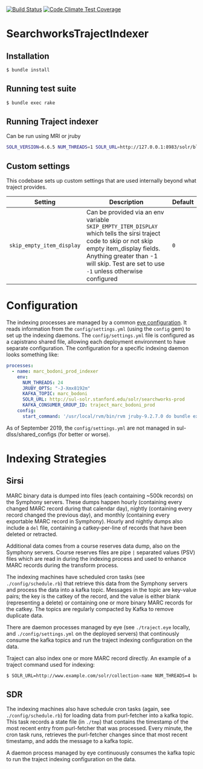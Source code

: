 [![Build Status](https://travis-ci.org/sul-dlss/searchworks_traject_indexer.svg?branch=master)](https://travis-ci.org/sul-dlss/searchworks_traject_indexer) [![Code Climate Test Coverage](https://codeclimate.com/github/sul-dlss/searchworks_traject_indexer/badges/coverage.svg)](https://codeclimate.com/github/sul-dlss/searchworks_traject_indexer/coverage)

# SearchworksTrajectIndexer

## Installation

```sh
$ bundle install
```


## Running test suite

```sh
$ bundle exec rake
```

## Running Traject indexer

Can be run using MRI or jruby

```sh
SOLR_VERSION=6.6.5 NUM_THREADS=1 SOLR_URL=http://127.0.0.1:8983/solr/blacklight-core bundle exec traject -c lib/traject/config/sirsi_config.rb uni_00000000_00499999.marc
```


## Custom settings

This codebase sets up custom settings that are used internally beyond what traject provides.

Setting | Description | Default
------- | ----------- | -------
`skip_empty_item_display` | Can be provided via an env variable `SKIP_EMPTY_ITEM_DISPLAY` which tells the sirsi traject code to skip or not skip empty item_display fields. Anything greater than -1 will skip. Test are set to use `-1` unless otherwise configured | `0`

# Configuration

The indexing processes are managed by a common [eye configuration](./traject.eye). It reads information from the `config/settings.yml` (using the `config` gem) to set up the indexing daemons. The `config/settings.yml` file is configured as a capistrano shared file, allowing each deployment environment to have separate configuration. The configuration for a specific indexing daemon looks something like:

```yaml
processes:
  - name: marc_bodoni_prod_indexer
    env:
      NUM_THREADS: 24
      JRUBY_OPTS: "-J-Xmx8192m"
      KAFKA_TOPIC: marc_bodoni
      SOLR_URL: http://sul-solr.stanford.edu/solr/searchworks-prod
      KAFKA_CONSUMER_GROUP_ID: traject_marc_bodoni_prod
    config:
      start_command: '/usr/local/rvm/bin/rvm jruby-9.2.7.0 do bundle exec honeybadger exec traject -c ./lib/traject/config/sirsi_config.rb -s solr_writer.max_skipped=-1 -s log.level=debug -s log.file=log/traject_marc_bodoni_prod_indexer.log'
```

As of September 2019, the `config/settings.yml` are not managed in sul-dlss/shared_configs (for better or worse).


# Indexing Strategies

## Sirsi

MARC binary data is dumped into files (each containing ~500k records) on the Symphony servers. These dumps happen hourly (containing every changed MARC record during that calendar day), nightly (containing every record changed the previous day), and monthly (containing every exportable MARC record in Symphony). Hourly and nightly dumps also include a `del` file, containing a catkey-per-line of records that have been deleted or retracted.

Additional data comes from a course reserves data dump, also on the Symphony servers. Course reserves files are pipe `|` separated values (PSV) files which are read in during the indexing process and used to enhance MARC records during the transform process.

The indexing machines have scheduled cron tasks (see `./config/schedule.rb`) that retrieve this data from the Symphony servers and process the data into a kafka topic. Messages in the topic are key-value pairs; the key is the catkey of the record, and the value is either blank (representing a delete) or containing one or more binary MARC records for the catkey. The topics are regularly compacted by Kafka to remove duplicate data.

There are daemon processes managed by eye (see `./traject.eye` locally, and `./config/settings.yml` on the deployed servers) that continously consume the kafka topics and run the traject indexing configuration on the data.

Traject can also index one or more MARC record directly. An example of a traject command used for indexing:

```sh
$ SOLR_URL=http://www.example.com/solr/collection-name NUM_THREADS=4 bundle exec traject -c lib/traject/config/sirsi_config.rb /path/uni_00000000_00499999.marc
```

## SDR

The indexing machines also have schedule cron tasks (again, see `./config/schedule.rb`) for loading data from purl-fetcher into a kafka topic. This task records a state file (in `./tmp`) that contains the timestamp of the most recent entry from purl-fetcher that was processed. Every minute, the cron task runs, retrieves the purl-fetcher changes since that most recent timestamp, and adds the message to a kafka topic.

A daemon process managed by eye continuously consumes the kafka topic to run the traject indexing configuration on the data.
